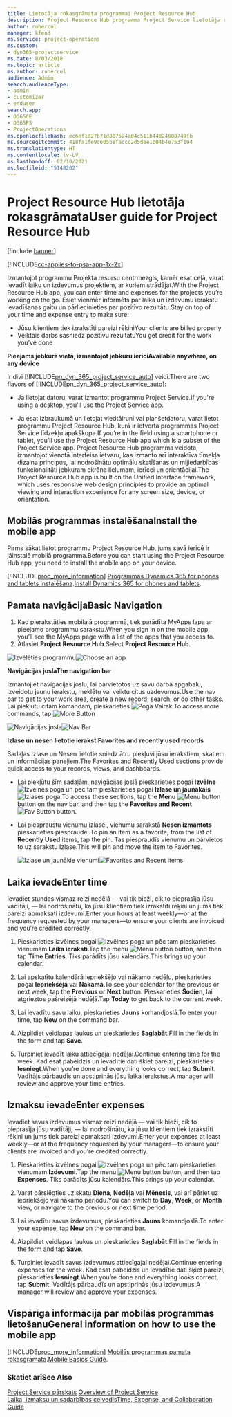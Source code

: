 ```yaml
---
title: Lietotāja rokasgrāmata programmai Project Resource Hub
description: Project Resource Hub programma Project Service lietotāja rokasgrāmata
author: ruhercul
manager: kfend
ms.service: project-operations
ms.custom:
- dyn365-projectservice
ms.date: 8/03/2018
ms.topic: article
ms.author: ruhercul
audience: Admin
search.audienceType:
- admin
- customizer
- enduser
search.app:
- D365CE
- D365PS
- ProjectOperations
ms.openlocfilehash: ec6ef1827b71d887524a04c511b44824688749fb
ms.sourcegitcommit: 418fa1fe9d605b8faccc2d5dee1b04b4e753f194
ms.translationtype: HT
ms.contentlocale: lv-LV
ms.lasthandoff: 02/10/2021
ms.locfileid: "5148202"
---
```

# <a name="user-guide-for-project-resource-hub"></a><span data-ttu-id="d5ef7-103">Project Resource Hub lietotāja rokasgrāmata</span><span class="sxs-lookup"><span data-stu-id="d5ef7-103">User guide for Project Resource Hub</span></span>

[!include [banner](../includes/psa-now-project-operations.md)]

[!INCLUDE[cc-applies-to-psa-app-1x-2x](../includes/cc-applies-to-psa-app-1x-2x.md)]

<span data-ttu-id="d5ef7-104">Izmantojot programmu Projekta resursu centrmezgls, kamēr esat ceļā, varat ievadīt laiku un izdevumus projektiem, ar kuriem strādājat.</span><span class="sxs-lookup"><span data-stu-id="d5ef7-104">With the Project Resource Hub app, you can enter time and expenses for the projects you’re working on the go.</span></span> <span data-ttu-id="d5ef7-105">Esiet vienmēr informēts par laika un izdevumu ierakstu ievadīšanas gaitu un pārliecinieties par pozitīvo rezultātu.</span><span class="sxs-lookup"><span data-stu-id="d5ef7-105">Stay on top of your time and expense entry to make sure:</span></span>

- <span data-ttu-id="d5ef7-106">Jūsu klientiem tiek izrakstīti pareizi rēķini</span><span class="sxs-lookup"><span data-stu-id="d5ef7-106">Your clients are billed properly</span></span>
- <span data-ttu-id="d5ef7-107">Veiktais darbs sasniedz pozitīvu rezultātu</span><span class="sxs-lookup"><span data-stu-id="d5ef7-107">You get credit for the work you’ve done</span></span>

<span data-ttu-id="d5ef7-108">**Pieejams jebkurā vietā, izmantojot jebkuru ierīci**</span><span class="sxs-lookup"><span data-stu-id="d5ef7-108">**Available anywhere, on any device**</span></span>

<span data-ttu-id="d5ef7-109">Ir divi [!INCLUDE[pn_dyn_365_project_service_auto](../includes/pn-dyn-365-project-service-auto.md)] veidi.</span><span class="sxs-lookup"><span data-stu-id="d5ef7-109">There are two flavors of [!INCLUDE[pn_dyn_365_project_service_auto](../includes/pn-dyn-365-project-service-auto.md)]:</span></span> 

- <span data-ttu-id="d5ef7-110">Ja lietojat datoru, varat izmantot programmu Project Service.</span><span class="sxs-lookup"><span data-stu-id="d5ef7-110">If you're using a desktop, you'll use the Project Service app.</span></span> 

- <span data-ttu-id="d5ef7-111">Ja esat izbraukumā un lietojat viedtālruni vai planšetdatoru, varat lietot programmu Project Resource Hub, kurā ir ietverta programmas Project Service līdzekļu apakškopa.</span><span class="sxs-lookup"><span data-stu-id="d5ef7-111">If you’re in the field using a smartphone or tablet, you’ll use the Project Resource Hub app which is a subset of the Project Service  app.</span></span> <span data-ttu-id="d5ef7-112">Project Resource Hub programma veidota, izmantojot vienotā interfeisa ietvaru, kas izmanto arī interaktīva tīmekļa dizaina principus, lai nodrošinātu optimālu skatīšanas un mijiedarbības funkcionalitāti jebkuram ekrāna lielumam, ierīcei un orientācijai.</span><span class="sxs-lookup"><span data-stu-id="d5ef7-112">The Project Resource Hub app is built on the Unified Interface framework, which uses responsive web design principles to provide an optimal viewing and interaction experience for any screen size, device, or orientation.</span></span> 


## <a name="install-the-mobile-app"></a><span data-ttu-id="d5ef7-113">Mobilās programmas instalēšana</span><span class="sxs-lookup"><span data-stu-id="d5ef7-113">Install the mobile app</span></span>
<span data-ttu-id="d5ef7-114">Pirms sākat lietot programmu Project Resource Hub, jums savā ierīcē ir jāinstalē mobilā programma.</span><span class="sxs-lookup"><span data-stu-id="d5ef7-114">Before you can start using the Project Resource Hub app, you need to install the mobile app on your device.</span></span> 

[!INCLUDE[proc_more_information](../includes/proc-more-information.md)] <span data-ttu-id="d5ef7-115">[Programmas Dynamics 365 for phones and tablets instalēšana](https://docs.microsoft.com/dynamics365/mobile-app/install-dynamics-365-for-phones-and-tablets).</span><span class="sxs-lookup"><span data-stu-id="d5ef7-115">[Install Dynamics 365 for phones and tablets](https://docs.microsoft.com/dynamics365/mobile-app/install-dynamics-365-for-phones-and-tablets).</span></span>

## <a name="basic-navigation"></a><span data-ttu-id="d5ef7-116">Pamata navigācija</span><span class="sxs-lookup"><span data-stu-id="d5ef7-116">Basic Navigation</span></span>
1.  <span data-ttu-id="d5ef7-117">Kad pierakstāties mobilajā programmā, tiek parādīta MyApps lapa ar pieejamo programmu sarakstu.</span><span class="sxs-lookup"><span data-stu-id="d5ef7-117">When you sign in on the mobile app, you’ll see the MyApps page with a list of the apps that you access to.</span></span> 
2.  <span data-ttu-id="d5ef7-118">Atlasiet **Project Resource Hub**.</span><span class="sxs-lookup"><span data-stu-id="d5ef7-118">Select **Project Resource Hub**.</span></span>

<span data-ttu-id="d5ef7-119">![Izvēlēties programmu](media/chooseApp_1.png "Izvēlēties programmu")</span><span class="sxs-lookup"><span data-stu-id="d5ef7-119">![Choose an app](media/chooseApp_1.png "Choose an app")</span></span>

<span data-ttu-id="d5ef7-120">**Navigācijas josla**</span><span class="sxs-lookup"><span data-stu-id="d5ef7-120">**The navigation bar**</span></span>

<span data-ttu-id="d5ef7-121">Izmantojiet navigācijas joslu, lai pārvietotos uz savu darba apgabalu, izveidotu jaunu ierakstu, meklētu vai veiktu citus uzdevumus.</span><span class="sxs-lookup"><span data-stu-id="d5ef7-121">Use the nav bar to get to your work area, create a new record, search, or do other tasks.</span></span> <span data-ttu-id="d5ef7-122">Lai piekļūtu citām komandām, pieskarieties ![Poga Vairāk](media/MoreButton.png "Poga Vairāk").</span><span class="sxs-lookup"><span data-stu-id="d5ef7-122">To access more commands, tap ![More Button](media/MoreButton.png "More Button")</span></span>

<span data-ttu-id="d5ef7-123">![Navigācijas josla](media/NavBar_2.png "Navigācijas josla")</span><span class="sxs-lookup"><span data-stu-id="d5ef7-123">![Nav Bar](media/NavBar_2.png "Nav Bar")</span></span>

<span data-ttu-id="d5ef7-124">**Izlase un nesen lietotie ieraksti**</span><span class="sxs-lookup"><span data-stu-id="d5ef7-124">**Favorites and recently used records**</span></span>

<span data-ttu-id="d5ef7-125">Sadaļas Izlase un Nesen lietotie sniedz ātru piekļuvi jūsu ierakstiem, skatiem un informācijas paneļiem.</span><span class="sxs-lookup"><span data-stu-id="d5ef7-125">The Favorites and Recently Used sections provide quick access to your records, views, and dashboards.</span></span> 

- <span data-ttu-id="d5ef7-126">Lai piekļūtu šīm sadaļām, navigācijas joslā pieskarieties pogai **Izvēlne** ![Izvēlnes poga](media/MenuButton.png "Izvēlnes poga") un pēc tam pieskarieties pogai **Izlase un jaunākais** ![Izlases poga](media/FavButton.png "Izlases poga").</span><span class="sxs-lookup"><span data-stu-id="d5ef7-126">To access these sections, tap the **Menu** ![Menu button](media/MenuButton.png "Menu button") button on the nav bar, and then tap the **Favorites and Recent** ![Fav Button](media/FavButton.png "Fav Button") button.</span></span>

- <span data-ttu-id="d5ef7-127">Lai piespraustu vienumu izlasei, vienumu sarakstā **Nesen izmantots** pieskarieties piespraudei.</span><span class="sxs-lookup"><span data-stu-id="d5ef7-127">To pin an item as a favorite, from the list of **Recently Used** items, tap the pin.</span></span> <span data-ttu-id="d5ef7-128">Tas piespraudīs vienumu un pārvietos to uz sarakstu Izlase.</span><span class="sxs-lookup"><span data-stu-id="d5ef7-128">This will pin and move the item to Favorites.</span></span>

  <span data-ttu-id="d5ef7-129">![Izlase un jaunākie vienumi](media/Favs_3.png "Izlase un jaunākie vienumi")</span><span class="sxs-lookup"><span data-stu-id="d5ef7-129">![Favorites and Recent items](media/Favs_3.png "Favorites and Recent items")</span></span>
 
## <a name="enter-time"></a><span data-ttu-id="d5ef7-130">Laika ievade</span><span class="sxs-lookup"><span data-stu-id="d5ef7-130">Enter time</span></span>
<span data-ttu-id="d5ef7-131">Ievadiet stundas vismaz reizi nedēļā — vai tik bieži, cik to pieprasīja jūsu vadītāji, — lai nodrošinātu, ka jūsu klientiem tiek izrakstīti rēķini un jums tiek pareizi apmaksati izdevumi.</span><span class="sxs-lookup"><span data-stu-id="d5ef7-131">Enter your hours at least weekly—or at the frequency requested by your managers—to ensure your clients are invoiced and you’re credited correctly.</span></span>

1. <span data-ttu-id="d5ef7-132">Pieskarieties izvēlnes pogai ![Izvēlnes poga](media/MenuButton.png "Izvēlnes poga") un pēc tam pieskarieties vienumam **Laika ieraksti**.</span><span class="sxs-lookup"><span data-stu-id="d5ef7-132">Tap the menu ![Menu button](media/MenuButton.png "Menu button") button, and then tap **Time Entries**.</span></span> <span data-ttu-id="d5ef7-133">Tiks parādīts jūsu kalendārs.</span><span class="sxs-lookup"><span data-stu-id="d5ef7-133">This brings up your calendar.</span></span>

2. <span data-ttu-id="d5ef7-134">Lai apskatītu kalendārā iepriekšējo vai nākamo nedēļu, pieskarieties pogai **Iepriekšējā** vai **Nākamā**.</span><span class="sxs-lookup"><span data-stu-id="d5ef7-134">To see your calendar for the previous or next week, tap the **Previous** or **Next** button.</span></span> <span data-ttu-id="d5ef7-135">Pieskarieties **Šodien**, lai atgrieztos pašreizējā nedēļā.</span><span class="sxs-lookup"><span data-stu-id="d5ef7-135">Tap **Today** to get back to the current week.</span></span>

3. <span data-ttu-id="d5ef7-136">Lai ievadītu savu laiku, pieskarieties **Jauns** komandjoslā.</span><span class="sxs-lookup"><span data-stu-id="d5ef7-136">To enter your time, tap **New** on the command bar.</span></span> 

4. <span data-ttu-id="d5ef7-137">Aizpildiet veidlapas laukus un pieskarieties **Saglabāt**.</span><span class="sxs-lookup"><span data-stu-id="d5ef7-137">Fill in the fields in the form and tap **Save**.</span></span>

5. <span data-ttu-id="d5ef7-138">Turpiniet ievadīt laiku attiecīgajai nedēļai.</span><span class="sxs-lookup"><span data-stu-id="d5ef7-138">Continue entering time for the week.</span></span> <span data-ttu-id="d5ef7-139">Kad esat pabeidzis un ievadītie dati šķiet pareizi, pieskarieties **Iesniegt**.</span><span class="sxs-lookup"><span data-stu-id="d5ef7-139">When you’re done and everything looks correct, tap **Submit**.</span></span> <span data-ttu-id="d5ef7-140">Vadītājs pārbaudīs un apstiprinās jūsu laika ierakstus.</span><span class="sxs-lookup"><span data-stu-id="d5ef7-140">A manager will review and approve your time entries.</span></span>

## <a name="enter-expenses"></a><span data-ttu-id="d5ef7-141">Izmaksu ievade</span><span class="sxs-lookup"><span data-stu-id="d5ef7-141">Enter expenses</span></span> 
<span data-ttu-id="d5ef7-142">Ievadiet savus izdevumus vismaz reizi nedēļā — vai tik bieži, cik to pieprasīja jūsu vadītāji, — lai nodrošinātu, ka jūsu klientiem tiek izrakstīti rēķini un jums tiek pareizi apmaksati izdevumi.</span><span class="sxs-lookup"><span data-stu-id="d5ef7-142">Enter your expenses at least weekly—or at the frequency requested by your managers—to ensure your clients are invoiced and you’re credited correctly.</span></span>

1. <span data-ttu-id="d5ef7-143">Pieskarieties izvēlnes pogai ![Izvēlnes poga](media/MenuButton.png "Izvēlnes poga") un pēc tam pieskarieties vienumam **Izdevumi**.</span><span class="sxs-lookup"><span data-stu-id="d5ef7-143">Tap the menu ![Menu button](media/MenuButton.png "Menu button") button, and then tap **Expenses**.</span></span> <span data-ttu-id="d5ef7-144">Tiks parādīts jūsu kalendārs.</span><span class="sxs-lookup"><span data-stu-id="d5ef7-144">This brings up your calendar.</span></span>

2. <span data-ttu-id="d5ef7-145">Varat pārslēgties uz skatu **Diena**, **Nedēļa** vai **Mēnesis**, vai arī pāriet uz iepriekšējo vai nākamo periodu.</span><span class="sxs-lookup"><span data-stu-id="d5ef7-145">You can switch to **Day**, **Week**, or **Month** view, or navigate to the previous or next time period.</span></span> 

3. <span data-ttu-id="d5ef7-146">Lai ievadītu savus izdevumus, pieskarieties **Jauns** komandjoslā.</span><span class="sxs-lookup"><span data-stu-id="d5ef7-146">To enter your expense, tap **New** on the command bar.</span></span> 

4. <span data-ttu-id="d5ef7-147">Aizpildiet veidlapas laukus un pieskarieties **Saglabāt**.</span><span class="sxs-lookup"><span data-stu-id="d5ef7-147">Fill in the fields in the form and tap **Save**.</span></span>

5. <span data-ttu-id="d5ef7-148">Turpiniet ievadīt savus izdevumus attiecīgajai nedēļai.</span><span class="sxs-lookup"><span data-stu-id="d5ef7-148">Continue entering expenses for the week.</span></span> <span data-ttu-id="d5ef7-149">Kad esat pabeidzis un ievadītie dati šķiet pareizi, pieskarieties **Iesniegt**.</span><span class="sxs-lookup"><span data-stu-id="d5ef7-149">When you’re done and everything looks correct, tap **Submit**.</span></span> <span data-ttu-id="d5ef7-150">Vadītājs pārbaudīs un apstiprinās jūsu izdevumus.</span><span class="sxs-lookup"><span data-stu-id="d5ef7-150">A manager will review and approve your expenses.</span></span>

## <a name="general-information-on-how-to-use-the-mobile-app"></a><span data-ttu-id="d5ef7-151">Vispārīga informācija par mobilās programmas lietošanu</span><span class="sxs-lookup"><span data-stu-id="d5ef7-151">General information on how to use the mobile app</span></span> 
[!INCLUDE[proc_more_information](../includes/proc-more-information.md)] <span data-ttu-id="d5ef7-152">[Mobilās programmas pamata rokasgrāmata](https://docs.microsoft.com/dynamics365/mobile-app/dynamics-365-phones-tablets-users-guide).</span><span class="sxs-lookup"><span data-stu-id="d5ef7-152">[Mobile Basics Guide](https://docs.microsoft.com/dynamics365/mobile-app/dynamics-365-phones-tablets-users-guide).</span></span>

### <a name="see-also"></a><span data-ttu-id="d5ef7-153">Skatiet arī</span><span class="sxs-lookup"><span data-stu-id="d5ef7-153">See Also</span></span>  
 <span data-ttu-id="d5ef7-154">[Project Service pārskats](../psa/overview.md) </span><span class="sxs-lookup"><span data-stu-id="d5ef7-154">[Overview of Project Service](../psa/overview.md) </span></span>  
 [<span data-ttu-id="d5ef7-155">Laika, izmaksu un sadarbības ceļvedis</span><span class="sxs-lookup"><span data-stu-id="d5ef7-155">Time, Expense, and Collaboration Guide</span></span>](../psa/time-expense-collaboration-guide.md)   
 
